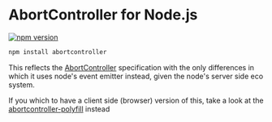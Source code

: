 # AbortController for Node.js

[![npm version][npm-image]][npm-url]

```bash
npm install abortcontroller
```

This reflects the [AbortController][abortcontroller] specification with the only
differences in which it uses node's event emitter instead, given the node's
server side eco system.

If you which to have a client side (browser) version of this, take a look at the [abortcontroller-polyfill](https://github.com/mo/abortcontroller-polyfill) instead

  [abortcontroller]: https://dom.spec.whatwg.org/#abortcontroller
  [npm-image]: https://img.shields.io/npm/v/abortcontroller.svg?style=flat-square
  [npm-url]: https://www.npmjs.com/package/abortcontroller
